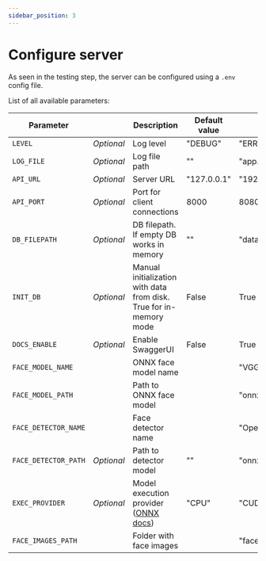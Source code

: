 ```yaml
---
sidebar_position: 3
---
```


# Configure server

As seen in the testing step, the server can be configured using a `.env` config file.


List of all available parameters:


| Parameter            |            | Description                                                        | Default value | Example                          |
| -------------------- | ---------- | ------------------------------------------------------------------ | ------------- | -------------------------------- |
| `LEVEL`              | _Optional_ | Log level                                                          | "DEBUG"       | "ERROR"                          |
| `LOG_FILE`           | _Optional_ | Log file path                                                      | ""            | "app.log"                        |
| `API_URL`            | _Optional_ | Server URL                                                         | "127.0.0.1"   | "192.168.1.5"                    |
| `API_PORT`           | _Optional_ | Port for client connections                                        | 8000          | 8080                             |
| `DB_FILEPATH`        | _Optional_ | DB filepath. If empty DB works in memory                           | ""            | "database.db"                    |
| `INIT_DB`            | _Optional_ | Manual initialization with data from disk. True for in-memory mode | False         | True                             |
| `DOCS_ENABLE`        | _Optional_ | Enable SwaggerUI                                                   | False         | True                             |
| `FACE_MODEL_NAME`    |            | ONNX face model name                                               |               | "VGG-Face"                       |
| `FACE_MODEL_PATH`    |            | Path to ONNX face model                                            |               | "onnx_models/vgg_face.onnx"      |
| `FACE_DETECTOR_NAME` |            | Face detector name                                                 |               | "OpenCV"                         |
| `FACE_DETECTOR_PATH` | _Optional_ | Path to detector model                                             | ""            | "onnx_models/face_detector.onnx" |
| `EXEC_PROVIDER`      | _Optional_ | Model execution provider ([ONNX docs](https://onnxruntime.ai/docs/execution-providers/#summary-of-supported-execution-providers))                                           | "CPU"         | "CUDA"                           |
| `FACE_IMAGES_PATH`   |            | Folder with face images                                            |               | "face_img"                       |
